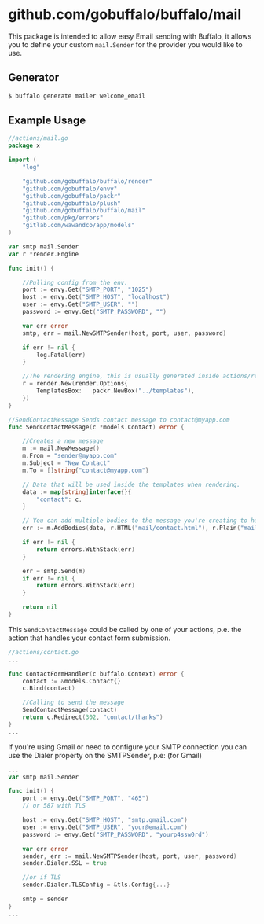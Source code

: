 # github.com/gobuffalo/buffalo/mail

This package is intended to allow easy Email sending with Buffalo, it allows you to define your custom `mail.Sender` for the provider you would like to use.

## Generator

```bash
$ buffalo generate mailer welcome_email
```

## Example Usage

```go
//actions/mail.go
package x

import (
	"log"

	"github.com/gobuffalo/buffalo/render"
	"github.com/gobuffalo/envy"
	"github.com/gobuffalo/packr"
	"github.com/gobuffalo/plush"
	"github.com/gobuffalo/buffalo/mail"
	"github.com/pkg/errors"
	"gitlab.com/wawandco/app/models"
)

var smtp mail.Sender
var r *render.Engine

func init() {

	//Pulling config from the env.
	port := envy.Get("SMTP_PORT", "1025")
	host := envy.Get("SMTP_HOST", "localhost")
	user := envy.Get("SMTP_USER", "")
	password := envy.Get("SMTP_PASSWORD", "")

	var err error
	smtp, err = mail.NewSMTPSender(host, port, user, password)

	if err != nil {
		log.Fatal(err)
	}

	//The rendering engine, this is usually generated inside actions/render.go in your buffalo app.
	r = render.New(render.Options{
		TemplatesBox:   packr.NewBox("../templates"),
	})
}

//SendContactMessage Sends contact message to contact@myapp.com
func SendContactMessage(c *models.Contact) error {

	//Creates a new message
	m := mail.NewMessage()
	m.From = "sender@myapp.com"
	m.Subject = "New Contact"
	m.To = []string{"contact@myapp.com"}

	// Data that will be used inside the templates when rendering.
	data := map[string]interface{}{
		"contact": c,
	}

	// You can add multiple bodies to the message you're creating to have content-types alternatives.
	err := m.AddBodies(data, r.HTML("mail/contact.html"), r.Plain("mail/contact.txt"))

	if err != nil {
		return errors.WithStack(err)
	}

	err = smtp.Send(m)
	if err != nil {
		return errors.WithStack(err)
	}

	return nil
}

```

This `SendContactMessage` could be called by one of your actions, p.e. the action that handles your contact form submission.

```go
//actions/contact.go
...

func ContactFormHandler(c buffalo.Context) error {
    contact := &models.Contact{}
    c.Bind(contact)

    //Calling to send the message
    SendContactMessage(contact)
    return c.Redirect(302, "contact/thanks")
}
...
```

If you're using Gmail or need to configure your SMTP connection you can use the Dialer property on the SMTPSender, p.e: (for Gmail)

```go
...
var smtp mail.Sender

func init() {
    port := envy.Get("SMTP_PORT", "465")
    // or 587 with TLS

	host := envy.Get("SMTP_HOST", "smtp.gmail.com")
	user := envy.Get("SMTP_USER", "your@email.com")
	password := envy.Get("SMTP_PASSWORD", "yourp4ssw0rd")

	var err error
	sender, err := mail.NewSMTPSender(host, port, user, password)
	sender.Dialer.SSL = true

    //or if TLS
    sender.Dialer.TLSConfig = &tls.Config{...}

    smtp = sender
}
...
```
